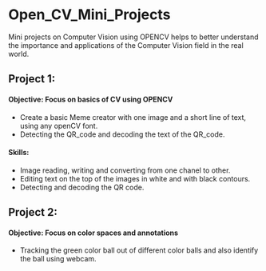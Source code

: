 # Open_CV_Mini_Projects
Mini projects on Computer Vision using OPENCV helps to better understand the importance and applications of the Computer Vision field in the real world.

## Project 1: 
#### Objective: Focus on basics of CV using OPENCV
* Create a basic Meme creator with one image and a short line of text, using any openCV font.
* Detecting the QR_code and decoding the text of the QR_code.
#### Skills:
* Image reading, writing and converting from one chanel to other.
* Editing text on the top of the images in white and with black contours.
* Detecting and decoding the QR code.

## Project 2:
#### Objective: Focus on color spaces and annotations

* Tracking the green color ball out of different color balls and also identify the ball using webcam.
